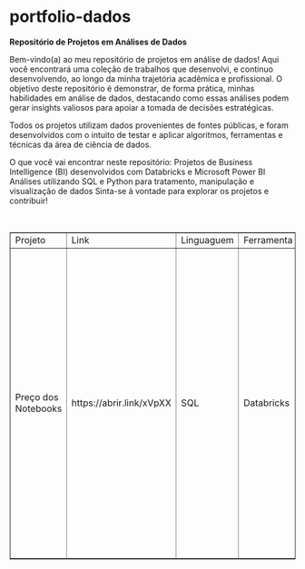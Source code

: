 #  portfolio-dados
<b> Repositório de Projetos em Análises de Dados  </b>

Bem-vindo(a) ao meu repositório de projetos em análise de dados! Aqui você encontrará uma coleção de trabalhos que desenvolvi, e continuo desenvolvendo, ao longo da minha trajetória acadêmica e profissional. O objetivo deste repositório é demonstrar, de forma prática, minhas habilidades em análise de dados, destacando como essas análises podem gerar insights valiosos para apoiar a tomada de decisões estratégicas.

Todos os projetos utilizam dados provenientes de fontes públicas, e foram desenvolvidos com o intuito de testar e aplicar algoritmos, ferramentas e técnicas da área de ciência de dados.

O que você vai encontrar neste repositório:
Projetos de Business Intelligence (BI) desenvolvidos com Databricks e Microsoft Power BI
Análises utilizando SQL e Python para tratamento, manipulação e visualização de dados
Sinta-se à vontade para explorar os projetos e contribuir!

 <br>


<table border="1">
    <tr>
        <td>Projeto</td>
        <td>Link</td>
        <td>Linguaguem</td>
        <td>Ferramenta </td>
       <td>Descrição</td>
    </tr>
    <tr>
        <td>Preço dos Notebooks</td>
        <td>https://abrir.link/xVpXX</td>
        <td>SQL </td>
        <td>Databricks </td>
        <td>Um projeto de análise de dados utilizando SQL, com o objetivo de disponibilizar insights e recomendação de estoque com base no fluxo de venda. Para tal efeito, foi realizada a exploração de dados, análise descritiva, visualização de dados e criação de gráficos de alta qualidade e conclusão com base na análise realizada. </td> </tr>
    
</table>
